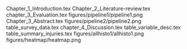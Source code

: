 Chapter_1_Introduction.tex
Chapter_2_Literature-review.tex
chapter_3_Evaluation.tex
figures/pipeline1/pipeline1.png
Chapter_3_Abstract.tex
figures/pipeline2/pipeline2.png
table_survey_data.tex
chapter_4_Discussion.tex
table_variable_desc.tex
table_summary_injuries.tex
figures/allhisto1/allhisto1.png
figures/heatmap/heatmap.png
